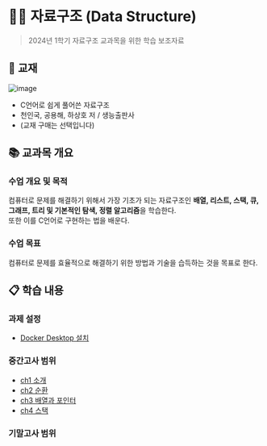 # 👨‍💻 자료구조 (Data Structure)
> 2024년 1학기 자료구조 교과목을 위한 학습 보조자료

## 📖 교재
![image](https://github.com/inu-it-ta/2024-1-datastructure/assets/108407945/27b3103b-a4b4-4b70-837e-02ea68d00c00)

- C언어로 쉽게 풀어쓴 자료구조
- 천인국, 공용해, 하상호 저 / 생능출판사
- (교재 구매는 선택입니다)

## 📚 교과목 개요
### 수업 개요 및 목적
컴퓨터로 문제를 해결하기 위해서 가장 기초가 되는 자료구조인 **배열, 리스트, 스택, 큐, 그래프, 트리 및 기본적인 탐색, 정렬 알고리즘**을 학습한다.  
또한 이를 C언어로 구현하는 법을 배운다.

### 수업 목표
컴퓨터로 문제를 효율적으로 해결하기 위한 방법과 기술을 습득하는 것을 목표로 한다.

## 📋 학습 내용
### 과제 설정
- [Docker Desktop 설치](docs/common/setup.md)


### 중간고사 범위
- [ch1 소개](docs/mid-term/ch1.md)
- [ch2 순환](docs/mid-term/ch2.md)
- [ch3 배열과 포인터](docs/mid-term/ch3.md)
- [ch4 스택](docs/mid-term/ch4.md)

### 기말고사 범위